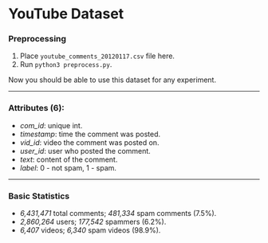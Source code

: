 YouTube Dataset
===

### Preprocessing ###

1. Place `youtube_comments_20120117.csv` file here.
2. Run `python3 preprocess.py`.

Now you should be able to use this dataset for any experiment.

---

### Attributes (6): ###

* *com_id*: unique int.
* *timestamp*: time the comment was posted.
* *vid_id*: video the comment was posted on.
* *user_id*: user who posted the comment.
* *text*: content of the comment.
* *label*: 0 - not spam, 1 - spam.

---

### Basic Statistics ###

* *6,431,471* total comments; *481,334* spam comments (7.5%).
* *2,860,264* users; *177,542* spammers (6.2%).
* *6,407* videos; *6,340* spam videos (98.9%).